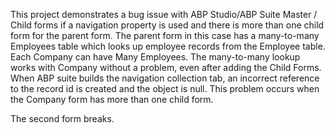 This project demonstrates a bug issue with ABP Studio/ABP Suite Master / Child forms if a navigation property is used and there is more than one child form for the parent form.
The parent form in this case has a many-to-many Employees table which looks up employee records from the Employee table. Each Company can have Many Employees.
The many-to-many lookup works with Company without a problem, even after adding the Child Forms.
When ABP suite builds the navigation collection tab, an incorrect reference to the record id is created and the object is null.
This problem occurs when the Company form has more than one child form.

The second form breaks.

